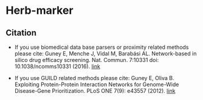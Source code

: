 # Herb-marker

## Citation

* If you use biomedical data base parsers or proximity related methods please cite: Guney E, Menche J, Vidal M, Barab&aacute;si AL. Network-based in silico drug efficacy screening. Nat. Commun. 7:10331 doi: 10.1038/ncomms10331 (2016). [link](http://www.nature.com/ncomms/2016/160201/ncomms10331/full/ncomms10331.html)

* If you use GUILD related methods please cite: 
Guney E, Oliva B. Exploiting Protein-Protein Interaction Networks for Genome-Wide Disease-Gene Prioritization. PLoS ONE 7(9): e43557 (2012). [link](http://journals.plos.org/plosone/article?id=10.1371/journal.pone.0043557)
